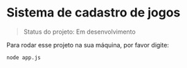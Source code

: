  # Sistema de cadastro de jogos

> Status do projeto: Em desenvolvimento

Para rodar esse projeto na sua máquina, por favor digite:

```
node app.js
```
